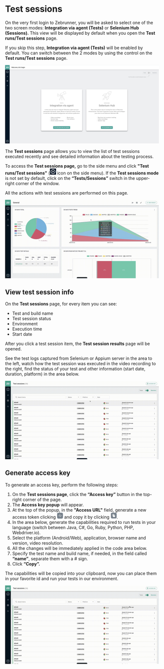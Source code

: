 # Test sessions

On the very first login to Zebrunner, you will be asked to select one of the two screen modes: **Integration via agent (Tests)** or **Selenium Hub (Sessions).** This view will be displayed by default when you open the **Test runs/Test sessions** page.

If you skip this step, **Integration via agent (Tests)** will be enabled by default. You can switch between the 2 modes by using the control on the **Test runs/Test sessions** page.

![Test Runs and Test Sessions](https://github.com/zebrunner/documentation/blob/master/docs/assets/images/test_runs_and_sessions.png?raw=true)

The **Test sessions** page allows you to view the list of test sessions executed recently and see detailed information about the testing process.

To access the **Test sessions page,** go to the side menu and click **"Test runs/Test sessions"** (![Test Sessions Page](https://github.com/zebrunner/documentation/blob/master/docs/assets/images/test_runs_icon.png?raw=true) icon on the side menu). If the **Test sessions mode** is not set by default, click on the **“Tests/Sessions”** switch in the upper-right corner of the window.

All the actions with test sessions are performed on this page.

![Test Sessions Page](https://github.com/zebrunner/documentation/blob/master/docs/assets/images/test_sessions_page.gif?raw=true)

## View test session info
On the **Test sessions** page, for every item you can see:

* Test and build name
* Test session status
* Environment
* Execution time
* Start date

After you click a test session item, the **Test session results** page will be opened. 

See the test logs captured from Selenium or Appium server in the area to the left, watch how the test session was executed in the video recording to the right, find the status of your test and other information (start date, duration, platform) in the area below.

![View Test Session Info](https://github.com/zebrunner/documentation/blob/master/docs/assets/images/test_sessions_results.gif?raw=true)

## Generate access key
To generate an access key, perform the following steps:

1. On the **Test sessions page**, click the **“Access key”** button in the top-right corner of the page.
2. The **Access key popup** will appear.
3. At the top of the popup, in the **"Access URL"** field, generate a new access token clicking ![Generate Access Token](https://github.com/zebrunner/documentation/blob/master/docs/assets/images/icon_generate_access_key.png?raw=true) and copy it by clicking ![Generate Access Token](https://github.com/zebrunner/documentation/blob/master/docs/assets/images/icon_copy_access_key.png?raw=true).
4. In the area below, generate the capabilities required to run tests in your language (switch between Java, C#, Go, Ruby, Python, PHP, Webdriver.io).
5. Select the platform (Android/Web), application, browser name and version, video resolution.
6. All the changes will be immediately applied in the code area below.
7. Specify the test name and build name, if needed, in the field called **“name”**, separate them with a # sign.
8. Click **“Copy”.** 

The capabilities will be copied into your clipboard, now you can place them in your favorite id and run your tests in our environment.

![Generate Access Key](https://github.com/zebrunner/documentation/blob/master/docs/assets/images/generate_access_key.gif?raw=true) 

